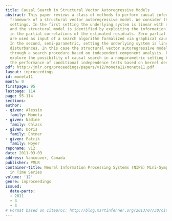 ```yaml
---
title: Causal Search in Structural Vector Autoregressive Models
abstract: This paper reviews a class of methods to perform causal inference in the
  framework of a structural vector autoregressive model. We consider three different
  settings. In the first setting the underlying system is linear with normal disturbances
  and the structural model is identified by exploiting the information incorporated
  in the partial correlations of the estimated residuals. Zero partial correlations
  are used as input of a search algorithm formalized via graphical causal models.
  In the second, semi-parametric, setting the underlying system is linear with non-Gaussian
  disturbances. In this case the structural vector autoregressive model is identified
  through a search procedure based on independent component analysis. Finally, we
  explore the possibility of causal search in a nonparametric setting by studying
  the performance of conditional independence tests based on kernel density estimations.
pdf: http://jmlr.org/proceedings/papers/v12/moneta11/moneta11.pdf
layout: inproceedings
id: moneta11
month: 0
firstpage: 95
lastpage: 114
page: 95-114
sections: 
author:
- given: Alessio
  family: Moneta
- given: Nadine
  family: Chlass
- given: Doris
  family: Entner
- given: Patrik
  family: Hoyer
reponame: v12
date: 2011-03-03
address: Vancouver, Canada
publisher: PMLR
container-title: Neural Information Processing Systems (NIPS) Mini-Symposium on Causality
  in Time Series
volume: '12'
genre: inproceedings
issued:
  date-parts:
  - 2011
  - 3
  - 3
# Format based on citeproc: http://blog.martinfenner.org/2013/07/30/citeproc-yaml-for-bibliographies/
---
```

